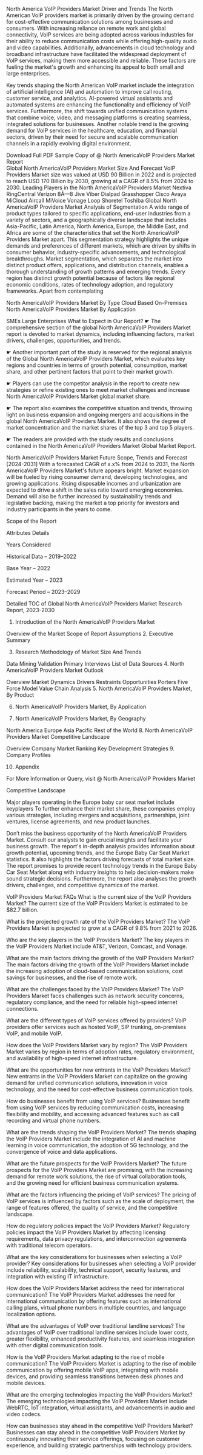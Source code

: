 North America VoIP Providers Market Driver and Trends
The North American VoIP providers market is primarily driven by the growing demand for cost-effective communication solutions among businesses and consumers. With increasing reliance on remote work and global connectivity, VoIP services are being adopted across various industries for their ability to reduce communication costs while offering high-quality audio and video capabilities. Additionally, advancements in cloud technology and broadband infrastructure have facilitated the widespread deployment of VoIP services, making them more accessible and reliable. These factors are fueling the market's growth and enhancing its appeal to both small and large enterprises.

Key trends shaping the North American VoIP market include the integration of artificial intelligence (AI) and automation to improve call routing, customer service, and analytics. AI-powered virtual assistants and automated systems are enhancing the functionality and efficiency of VoIP services. Furthermore, the shift towards unified communication systems that combine voice, video, and messaging platforms is creating seamless, integrated solutions for businesses. Another notable trend is the growing demand for VoIP services in the healthcare, education, and financial sectors, driven by their need for secure and scalable communication channels in a rapidly evolving digital environment.

Download Full PDF Sample Copy of @ North AmericaVoIP Providers Market Report  
Global North AmericaVoIP Providers Market Size And Forecast
VoIP Providers Market size was valued at USD 90 Billion in 2022 and is projected to reach USD 170 Billion by 2030, growing at a CAGR of 8.5% from 2024 to 2030.
Leading Players in the North AmericaVoIP Providers Market
Nextiva
RingCentral
Verizon
8Ã—8
Jive
Viber
Dialpad
Grasshopper
Cisco
Avaya
MiCloud
Aircall
MiVoice
Vonage
Loop
Shoretel
Toshiba
Global North AmericaVoIP Providers Market Analysis of Segmentation
A wide range of product types tailored to specific applications, end-user industries from a variety of sectors, and a geographically diverse landscape that includes Asia-Pacific, Latin America, North America, Europe, the Middle East, and Africa are some of the characteristics that set the North AmericaVoIP Providers Market apart. This segmentation strategy highlights the unique demands and preferences of different markets, which are driven by shifts in consumer behavior, industry-specific advancements, and technological breakthroughs. Market segmentation, which separates the market into distinct product offers, applications, and distribution channels, enables a thorough understanding of growth patterns and emerging trends. Every region has distinct growth potential because of factors like regional economic conditions, rates of technology adoption, and regulatory frameworks. Apart from contemplating

North AmericaVoIP Providers Market By Type
Cloud Based
On-Premises
North AmericaVoIP Providers Market By Application

SMEs
Large Enterprises
What to Expect in Our Report?
☛ The comprehensive section of the global North AmericaVoIP Providers Market report is devoted to market dynamics, including influencing factors, market drivers, challenges, opportunities, and trends.

☛ Another important part of the study is reserved for the regional analysis of the Global North AmericaVoIP Providers Market, which evaluates key regions and countries in terms of growth potential, consumption, market share, and other pertinent factors that point to their market growth.

☛ Players can use the competitor analysis in the report to create new strategies or refine existing ones to meet market challenges and increase North AmericaVoIP Providers Market global market share.

☛ The report also examines the competitive situation and trends, throwing light on business expansion and ongoing mergers and acquisitions in the global North AmericaVoIP Providers Market. It also shows the degree of market concentration and the market shares of the top 3 and top 5 players.

☛ The readers are provided with the study results and conclusions contained in the North AmericaVoIP Providers Market Global Market Report.

North AmericaVoIP Providers Market Future Scope, Trends and Forecast [2024-2031]
With a forecasted CAGR of x.x% from 2024 to 2031, the North AmericaVoIP Providers Market's future appears bright. Market expansion will be fueled by rising consumer demand, developing technologies, and growing applications. Rising disposable incomes and urbanization are expected to drive a shift in the sales ratio toward emerging economies. Demand will also be further increased by sustainability trends and legislative backing, making the market a top priority for investors and industry participants in the years to come.

Scope of the Report

Attributes Details

Years Considered

Historical Data – 2019–2022

Base Year – 2022

Estimated Year – 2023

Forecast Period – 2023–2029

Detailed TOC of Global North AmericaVoIP Providers Market Research Report, 2023-2030
1. Introduction of the North AmericaVoIP Providers Market

Overview of the Market
Scope of Report
Assumptions
2. Executive Summary

3. Research Methodology of Market Size And Trends

Data Mining
Validation
Primary Interviews
List of Data Sources
4. North AmericaVoIP Providers Market Outlook

Overview
Market Dynamics
Drivers
Restraints
Opportunities
Porters Five Force Model
Value Chain Analysis
5. North AmericaVoIP Providers Market, By Product

6. North AmericaVoIP Providers Market, By Application

7. North AmericaVoIP Providers Market, By Geography

North America
Europe
Asia Pacific
Rest of the World
8. North AmericaVoIP Providers Market Competitive Landscape

Overview
Company Market Ranking
Key Development Strategies
9. Company Profiles

10. Appendix

For More Information or Query, visit @ North AmericaVoIP Providers Market

Competitive Landscape

Major players operating in the Europe baby car seat market include keyplayers To further enhance their market share, these companies employ various strategies, including mergers and acquisitions, partnerships, joint ventures, license agreements, and new product launches.

Don’t miss the business opportunity of the North AmericaVoIP Providers Market. Consult our analysts to gain crucial insights and facilitate your business growth.
The report's in-depth analysis provides information about growth potential, upcoming trends, and the Europe Baby Car Seat Market statistics. It also highlights the factors driving forecasts of total market size. The report promises to provide recent technology trends in the Europe Baby Car Seat Market along with industry insights to help decision-makers make sound strategic decisions. Furthermore, the report also analyses the growth drivers, challenges, and competitive dynamics of the market.

VoIP Providers Market FAQs
What is the current size of the VoIP Providers Market?
The current size of the VoIP Providers Market is estimated to be $82.7 billion.

What is the projected growth rate of the VoIP Providers Market?
The VoIP Providers Market is projected to grow at a CAGR of 9.8% from 2021 to 2026.

Who are the key players in the VoIP Providers Market?
The key players in the VoIP Providers Market include AT&T, Verizon, Comcast, and Vonage.

What are the main factors driving the growth of the VoIP Providers Market?
The main factors driving the growth of the VoIP Providers Market include the increasing adoption of cloud-based communication solutions, cost savings for businesses, and the rise of remote work.

What are the challenges faced by the VoIP Providers Market?
The VoIP Providers Market faces challenges such as network security concerns, regulatory compliance, and the need for reliable high-speed internet connections.

What are the different types of VoIP services offered by providers?
VoIP providers offer services such as hosted VoIP, SIP trunking, on-premises VoIP, and mobile VoIP.

How does the VoIP Providers Market vary by region?
The VoIP Providers Market varies by region in terms of adoption rates, regulatory environment, and availability of high-speed internet infrastructure.

What are the opportunities for new entrants in the VoIP Providers Market?
New entrants in the VoIP Providers Market can capitalize on the growing demand for unified communication solutions, innovation in voice technology, and the need for cost-effective business communication tools.

How do businesses benefit from using VoIP services?
Businesses benefit from using VoIP services by reducing communication costs, increasing flexibility and mobility, and accessing advanced features such as call recording and virtual phone numbers.

What are the trends shaping the VoIP Providers Market?
The trends shaping the VoIP Providers Market include the integration of AI and machine learning in voice communication, the adoption of 5G technology, and the convergence of voice and data applications.

What are the future prospects for the VoIP Providers Market?
The future prospects for the VoIP Providers Market are promising, with the increasing demand for remote work solutions, the rise of virtual collaboration tools, and the growing need for efficient business communication systems.

What are the factors influencing the pricing of VoIP services?
The pricing of VoIP services is influenced by factors such as the scale of deployment, the range of features offered, the quality of service, and the competitive landscape.

How do regulatory policies impact the VoIP Providers Market?
Regulatory policies impact the VoIP Providers Market by affecting licensing requirements, data privacy regulations, and interconnection agreements with traditional telecom operators.

What are the key considerations for businesses when selecting a VoIP provider?
Key considerations for businesses when selecting a VoIP provider include reliability, scalability, technical support, security features, and integration with existing IT infrastructure.

How does the VoIP Providers Market address the need for international communication?
The VoIP Providers Market addresses the need for international communication by offering features such as international calling plans, virtual phone numbers in multiple countries, and language localization options.

What are the advantages of VoIP over traditional landline services?
The advantages of VoIP over traditional landline services include lower costs, greater flexibility, enhanced productivity features, and seamless integration with other digital communication tools.

How is the VoIP Providers Market adapting to the rise of mobile communication?
The VoIP Providers Market is adapting to the rise of mobile communication by offering mobile VoIP apps, integrating with mobile devices, and providing seamless transitions between desk phones and mobile devices.

What are the emerging technologies impacting the VoIP Providers Market?
The emerging technologies impacting the VoIP Providers Market include WebRTC, IoT integration, virtual assistants, and advancements in audio and video codecs.

How can businesses stay ahead in the competitive VoIP Providers Market?
Businesses can stay ahead in the competitive VoIP Providers Market by continuously innovating their service offerings, focusing on customer experience, and building strategic partnerships with technology providers.
